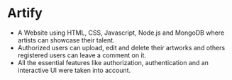 # Artify
* A Website using HTML, CSS, Javascript, Node.js and MongoDB where artists can showcase their talent.
* Authorized users can upload, edit and delete their artworks and others registered users can leave a comment on it. 
* All the essential features like authorization, authentication and an interactive UI were taken into account.
